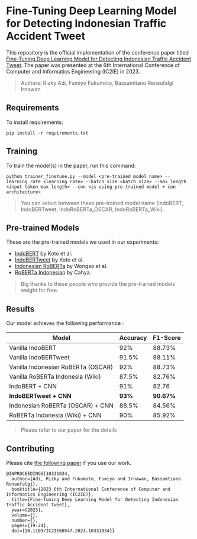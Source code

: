 # Fine-Tuning Deep Learning Model for Detecting Indonesian Traffic Accident Tweet

This repository is the official implementation of the conference paper titled  [Fine-Tuning Deep Learning Model for Detecting Indonesian Traffic Accident Tweet](https://ieeexplore.ieee.org/document/10331034). The paper was presented at the 6th International Conference of Computer and Informatics Engineering (IC2IE) in 2023.

> Authors: Rizky Adi, Fumiyo Fukumoto, Bassamtiano Renaufalgi Irnawan

## Requirements

To install requirements:

```setup
pip install -r requirements.txt
```

## Training

To train the model(s) in the paper, run this command:

```train
python trainer_finetune.py --model <pre-trained model name> --learning_rate <learning rate> --batch_size <batch size> --max_length <input token max length> --cnn <is using pre-trained model + cnn architecture>
```

> You can select between these pre-trained model name [IndoBERT, IndoBERTweet, IndoRoBERTa_OSCAR, IndoRoBERTa_Wiki].

## Pre-trained Models

These are the pre-trained models we used in our experiments:

- [IndoBERT](https://huggingface.co/indolem/indobert-base-uncased) by Koto et al. 
- [IndoBERTweet](https://huggingface.co/indolem/indobertweet-base-uncased) by Koto et al. 
- [Indonesian RoBERTa](https://huggingface.co/indolem/indobertweet-base-uncased) by Wongso et al.
- [RoBERTa Indonesian](https://huggingface.co/cahya/roberta-base-indonesian-522M) by Cahya.

> Big thanks to these people who provide the pre-trained models weight for free.

## Results

Our model achieves the following performance :

| Model         | Accuracy  | F1-Score |
| ------------------ |---------------- | -------------- |
| Vanilla IndoBERT |  92%  | 88.73% |
| Vanilla IndoBERTweet |  91.5%  | 88.11% |
| Vanilla Indonesian RoBERTa (OSCAR) |  92%  | 88.73% |
| Vanilla RoBERTa Indonesia (Wiki) |  87.5%  | 82.76% |
| IndoBERT + CNN |  91%  | 82.76 |
| **IndoBERTweet + CNN** |  **93%**  | **90.67%** |
| Indonesian RoBERTa (OSCAR) + CNN |  88.5%  | 84.56% |
| RoBERTa Indonesia (Wiki) + CNN |  90%  | 85.92% |

> Please refer to our paper for the details 


## Contributing

Please cite [the following paper](https://ieeexplore.ieee.org/document/10331034) if you use our work.

```
@INPROCEEDINGS{10331034,
  author={Adi, Rizky and Fukumoto, Fumiyo and Irnawan, Bassamtiano Renaufalgi},
  booktitle={2023 6th International Conference of Computer and Informatics Engineering (IC2IE)}, 
  title={Fine-Tuning Deep Learning Model for Detecting Indonesian Traffic Accident Tweet}, 
  year={2023},
  volume={},
  number={},
  pages={19-24},
  doi={10.1109/IC2IE60547.2023.10331034}}
```
